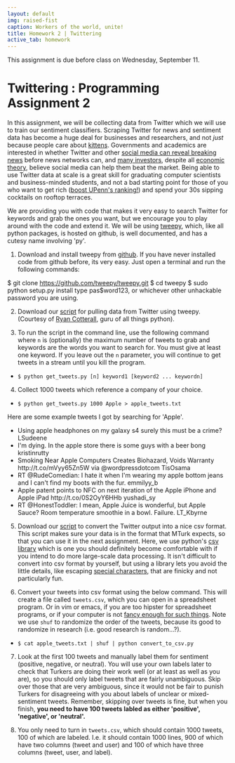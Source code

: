 ```yaml
---
layout: default
img: raised-fist
caption: Workers of the world, unite!
title: Homework 2 | Twittering
active_tab: homework
---
```



<div class="alert alert-info">
  This assignment is due before class on Wednesday, September 11.
</div>


Twittering <span class="text-muted">: Programming Assignment 2</span> 
=============================================================
In this assignment, we will be collecting data from Twitter which we will use to train our sentiment classifiers. Scraping Twitter for news and sentiment data has become a huge deal for businesses and researchers, and not *just* because people care about [kittens](https://twitter.com/CatsPorn/status/367992670745927680/photo/1). Governments and academics are interested in whether Twitter and other [social media can reveal breaking news](http://homepages.inf.ed.ac.uk/miles/papers/short-breaking.pdf) before news networks can, and [many investors](http://www.sntmnt.com/), despite all [economic theory](http://en.wikipedia.org/wiki/Efficient_market_hypothesis), believe social media can help them beat the market. Being able to use Twitter data at scale is a great skill for graduating computer scientists and business-minded students, and not a bad starting point for those of you who want to get rich ([boost UPenn's ranking!](http://www.forbes.com/2008/05/19/billionaires-harvard-education-biz-billies-cx_af_0519billieu_slide_4.html)) and spend your 30s sipping cocktails on rooftop terraces.

We are providing you with code that makes it very easy to search Twitter for keywords and grab the ones you want, but we encourage you to play around with the code and extend it. We will be using [tweepy](http://pythonhosted.org/tweepy/html/index.html), which, like all python packages, is hosted on github, is well documented, and has a cutesy name involving 'py'. 	

1. Download and install tweepy from <a href="https://github.com/tweepy/tweepy">github</a>. If you have never installed code from github before, its very easy. Just open a terminal and run the following commands:

$ git clone https://github.com/tweepy/tweepy.git
$ cd tweepy
$ sudo python setup.py install
type pas$word123, or whichever other unhackable password you are using.

2. Download our <a href="downloads/get_tweets.py">script</a> for pulling data from Twitter using tweepy. (Courtesy of <a href="https://github.com/ryancotterell">Ryan Cotterall</a>, guru of all things python).

3. To run the script in the command line, use the following command where <code>n</code> is (optionally) the maximum number of tweets to grab and keywords are the words you want to search for. You must give at least one keyword. If you leave out the <code>n</code> parameter, you will continue to get tweets in a stream until you kill the program. 

<ul>
<li><code>$ python get_tweets.py [n] keyword1 [keyword2 ... keywordn]</code></li>
</ul>


4. Collect 1000 tweets which reference a company of your choice.

<ul>
<li><code>$ python get_tweets.py 1000 Apple > apple_tweets.txt </code></li>
</ul>

Here are some example tweets I got by searching for 'Apple'. 
<ul>
<li> Using apple headphones on my galaxy s4 surely this must be a crime?     LSudeene
<li> I'm dying. In the apple store there is some guys with a beer bong       kristinrutty
<li> Smoking Near Apple Computers Creates Biohazard, Voids Warranty http://t.co/mVyy65Zn5W via @wordpressdotcom      TisOsama
<li> RT @RudeComedian: I hate it when I'm wearing my apple bottom jeans and I can't find my boots with the fur.      emmilyy_b
<li> Apple patent points to NFC on next iteration of the Apple iPhone and Apple iPad http://t.co/0S2OyY6HHb  yushadi_sy
<li> RT @HonestToddler: I mean, Apple Juice is wonderful, but Apple Sauce? Room temperature smoothie in a bowl. Failure.	LT_Kbyrne
</ul>

5. Download our <a href="downloads/convert_to_csv.py">script</a> to convert the Twitter output into a nice csv format. This script makes sure your data is in the format that MTurk expects, so that you can use it in the next assignment. Here, we use python's <a href="http://docs.python.org/2/library/csv.html">csv library</a> which is one you should definitely become comfortable with if you intend to do more large-scale data processing. It isn't difficult to convert into csv format by yourself, but using a library lets you avoid the little details, like escaping <a href="http://en.wikipedia.org/wiki/Comma-separated_values#Basic_rules_and_examples">special characters</a>, that are finicky and not particularly fun.

6. Convert your tweets into csv format using the below command. This will create a file called <code>tweets.csv</code>, which you can open in a spreadsheet program. Or in vim or emacs, if you are too hipster for spreadsheet programs, or if your computer is not <a href="http://i.imgur.com/3Fcper4.jpg">fancy enough for such things</a>. Note we use <code>shuf</code> to randomize the order of the tweets, because its good to randomize in research (i.e. good research is random...?). 

<ul>
<li><code>$ cat apple_tweets.txt | shuf | python convert_to_csv.py </code></li>
</ul>

7. Look at the first 100 tweets and manually label them for sentiment (positive, negative, or neutral). You will use your own labels later to check that Turkers are doing their work well (or at least as well as you are), so you should only label tweets that are fairly unambiguous. Skip over those that are very ambiguous, since it would not be fair to punish Turkers for disagreeing with you about labels of unclear or mixed-sentiment tweets. Remember, skipping over tweets is fine, but when you finish, <b>you need to have 100 tweets labled as either 'positive', 'negative', or 'neutral'.</b>

8. You only need to turn in <code>tweets.csv</code>, which should contain 1000 tweets, 100 of which are labeled. I.e. it should contain 1000 lines, 900 of which have two columns (tweet and user) and 100 of which have three columns (tweet, user, and label).  

